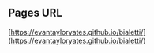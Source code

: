 ## Pages URL
[https://evantayloryates.github.io/bialetti/](https://evantayloryates.github.io/bialetti/)